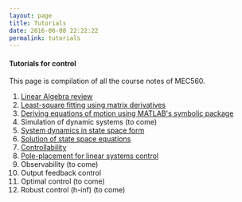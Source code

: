 ```yaml
---
layout: page
title: Tutorials
date: 2016-06-08 22:22:22
permalink: tutorials
---
```


#### Tutorials for control

This page is compilation of all the course notes of MEC560.

1.  [Linear Algebra review](https://mec560sbu.github.io/2016/08/29/LinAlg_Review_Mbook/)
2. [Least-square fitting using matrix derivatives](https://mec560sbu.github.io/2016/08/29/Least_SQ_Fitting/)
3. [Deriving equations of motion using MATLAB's symbolic package](https://mec560sbu.github.io/2016/08/30/2R_EOM_dynamics_example/)
4. Simulation of dynamic systems (to come)
5. [System dynamics in state space form](https://mec560sbu.github.io/2016/09/11/Systems_Dynamics/)
6. [Solution of state space equations](https://mec560sbu.github.io/2016/09/11/Solution_Systems_State_Space/)
7. [Controllability](https://mec560sbu.github.io/2016/09/19/Controllability/)
8. [Pole-placement for linear systems control](https://mec560sbu.github.io/2016/09/19/Control_synthesis/)
9. Observability (to come)
10. Output feedback control
11. Optimal control (to come)
12. Robust control (h-inf) (to come)